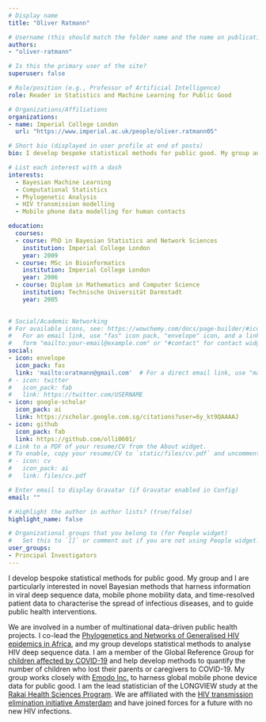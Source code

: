 ```yaml
---
# Display name
title: "Oliver Ratmann"

# Username (this should match the folder name and the name on publications)
authors:
- "oliver-ratmann"

# Is this the primary user of the site?
superuser: false

# Role/position (e.g., Professor of Artificial Intelligence)
role: Reader in Statistics and Machine Learning for Public Good

# Organizations/Affiliations
organizations:
- name: Imperial College London
  url: "https://www.imperial.ac.uk/people/oliver.ratmann05"

# Short bio (displayed in user profile at end of posts)
bio: I develop bespoke statistical methods for public good. My group and I are particularly interested in novel Bayesian methods that harness information in viral deep sequence data, mobile phone mobility data, and time-resolved patient data to characterise the spread of infectious diseases, and to guide public health interventions.

# List each interest with a dash
interests:
  - Bayesian Machine Learning
  - Computational Statistics
  - Phylogenetic Analysis
  - HIV transmission modelling
  - Mobile phone data modelling for human contacts

education:
  courses:
  - course: PhD in Bayesian Statistics and Network Sciences
    institution: Imperial College London
    year: 2009
  - course: MSc in Bioinformatics
    institution: Imperial College London
    year: 2006
  - course: Diplom in Mathematics and Computer Science
    institution: Technische Universität Darmstadt
    year: 2005
  

# Social/Academic Networking
# For available icons, see: https://wowchemy.com/docs/page-builder/#icons
#   For an email link, use "fas" icon pack, "envelope" icon, and a link in the
#   form "mailto:your-email@example.com" or "#contact" for contact widget.
social:
- icon: envelope
  icon_pack: fas
  link: 'mailto:oratmann@gmail.com'  # For a direct email link, use "mailto:test@example.org".
# - icon: twitter
#   icon_pack: fab
#   link: https://twitter.com/USERNAME
- icon: google-scholar
  icon_pack: ai
  link: https://scholar.google.com.sg/citations?user=6y_kt9QAAAAJ
- icon: github
  icon_pack: fab
  link: https://github.com/olli0601/
# Link to a PDF of your resume/CV from the About widget.
# To enable, copy your resume/CV to `static/files/cv.pdf` and uncomment the lines below.
# - icon: cv
#   icon_pack: ai
#   link: files/cv.pdf

# Enter email to display Gravatar (if Gravatar enabled in Config)
email: ""

# Highlight the author in author lists? (true/false)
highlight_name: false

# Organizational groups that you belong to (for People widget)
#   Set this to `[]` or comment out if you are not using People widget.
user_groups:
- Principal Investigators
---
```


I develop bespoke statistical methods for public good. My group and I are particularly interested in novel Bayesian methods that harness information in viral deep sequence data, mobile phone mobility data, and time-resolved patient data to characterise the spread of infectious diseases, and to guide public health interventions. 

We are involved in a number of multinational data-driven public health projects. I co-lead the [Phylogenetics and Networks of Generalised HIV epidemics in Africa]((https://www.pangea-hiv.org)), and my group develops statistical methods to analyse HIV deep sequence data. I am a member of the Global Reference Group for [children affected by COVID-19](https://www.spi.ox.ac.uk/the-global-reference-group-on-children-affected-by-covid-19) and help develop methods to quantify the number of children who lost their parents or caregivers to COVID-19. My group works closely with [Emodo Inc.](https://www.emodoinc.com) to harness global mobile phone device data for public good. I am the lead statistician of the LONGVIEW study at the [Rakai Health Sciences Program](https://www.rhsp.org/). We are affiliated with the [HIV transmission elimination initiative Amsterdam](https://www.pangea-hiv.org) and have joined forces for a future with no new HIV infections.

